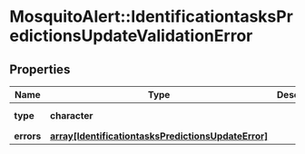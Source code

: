 # MosquitoAlert::IdentificationtasksPredictionsUpdateValidationError


## Properties
Name | Type | Description | Notes
------------ | ------------- | ------------- | -------------
**type** | **character** |  | [Enum: [validation_error]] 
**errors** | [**array[IdentificationtasksPredictionsUpdateError]**](IdentificationtasksPredictionsUpdateError.md) |  | 


